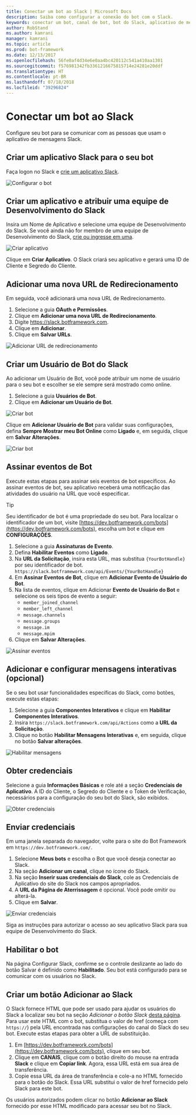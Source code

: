 ```yaml
---
title: Conectar um bot ao Slack | Microsoft Docs
description: Saiba como configurar a conexão do bot com o Slack.
keywords: conectar um bot, canal de bot, bot do Slack, aplicativo de mensagens do Slack
author: RobStand
ms.author: kamrani
manager: kamrani
ms.topic: article
ms.prod: bot-framework
ms.date: 12/13/2017
ms.openlocfilehash: 56fe0af4d34e6e0aa4bc420112c541a410aa1301
ms.sourcegitcommit: f576981342fb3361216675815714e24281e20ddf
ms.translationtype: HT
ms.contentlocale: pt-BR
ms.lasthandoff: 07/18/2018
ms.locfileid: "39296824"
---
```

# <a name="connect-a-bot-to-slack"></a>Conectar um bot ao Slack

Configure seu bot para se comunicar com as pessoas que usam o aplicativo de mensagens Slack.

## <a name="create-a-slack-application-for-your-bot"></a>Criar um aplicativo Slack para o seu bot

Faça logon no Slack e [crie um aplicativo Slack](https://api.slack.com/applications/new).

![Configurar o bot](~/media/channels/slack-NewApp.png)

## <a name="create-an-app-and-assign-a-development-slack-team"></a>Criar um aplicativo e atribuir uma equipe de Desenvolvimento do Slack

Insira um Nome de Aplicativo e selecione uma equipe de Desenvolvimento do Slack. Se você ainda não for membro de uma equipe de Desenvolvimento do Slack, [crie ou ingresse em uma](https://slack.com/).

![Criar aplicativo](~/media/channels/slack-CreateApp.png)

Clique em **Criar Aplicativo**. O Slack criará seu aplicativo e gerará uma ID de Cliente e Segredo do Cliente.

## <a name="add-a-new-redirect-url"></a>Adicionar uma nova URL de Redirecionamento

Em seguida, você adicionará uma nova URL de Redirecionamento.

1. Selecione a guia **OAuth e Permissões**.
2. Clique em **Adicionar uma nova URL de Redirecionamento**.
3. Digite https://slack.botframework.com.
4. Clique em **Adicionar**.
5. Clique em **Salvar URLs**.

![Adicionar URL de redirecionamento](~/media/channels/slack-RedirectURL.png)

## <a name="create-a-slack-bot-user"></a>Criar um Usuário de Bot do Slack

Ao adicionar um Usuário de Bot, você pode atribuir um nome de usuário para o seu bot e escolher se ele sempre será mostrado como online.

1. Selecione a guia **Usuários de Bot**.
2. Clique em **Adicionar um Usuário de Bot**.

![Criar bot](~/media/channels/slack-CreateBot.png)

Clique em **Adicionar Usuário de Bot** para validar suas configurações, defina **Sempre Mostrar meu Bot Online** como **Ligado** e, em seguida, clique em **Salvar Alterações**.

![Criar bot](~/media/channels/slack-CreateApp-AddBotUser.png)

## <a name="subscribe-to-bot-events"></a>Assinar eventos de Bot

Execute estas etapas para assinar seis eventos de bot específicos. Ao assinar eventos de bot, seu aplicativo receberá uma notificação das atividades do usuário na URL que você especificar.

> [!TIP]
> Seu identificador de bot é uma propriedade do seu bot. Para localizar o identificador de um bot, visite [https://dev.botframework.com/bots](https://dev.botframework.com/bots), escolha um bot e clique em **CONFIGURAÇÕES**.

1. Selecione a guia **Assinaturas de Evento**.
2. Defina **Habilitar Eventos** como **Ligado**.
3. Na **URL da Solicitação**, insira esta URL, mas substitua `{YourBotHandle}` por seu identificador de bot.
        `https://slack.botframework.com/api/Events/{YourBotHandle}`
4. Em **Assinar Eventos de Bot**, clique em **Adicionar Evento de Usuário do Bot**.
5. Na lista de eventos, clique em Adicionar **Evento de Usuário do Bot** e selecione os seis tipos de evento a seguir:
    * `member_joined_channel`
    * `member_left_channel`
    * `message.channels`
    * `message.groups`
    * `message.im`
    * `message.mpim`
6. Clique em **Salvar Alterações**.

![Assinar eventos](~/media/channels/slack-EnableEvents.png)

## <a name="add-and-configure-interactive-messages-optional"></a>Adicionar e configurar mensagens interativas (opcional)

Se o seu bot usar funcionalidades específicas do Slack, como botões, execute estas etapas:

1. Selecione a guia **Componentes Interativos** e clique em **Habilitar Componentes Interativos**.
2. Insira `https://slack.botframework.com/api/Actions` como a **URL da Solicitação**.
3. Clique no botão **Habilitar Mensagens Interativas** e, em seguida, clique no botão **Salvar alterações**.

![Habilitar mensagens](~/media/channels/slack-MessageURL.png)

## <a name="gather-credentials"></a>Obter credenciais

Selecione a guia **Informações Básicas** e role até a seção **Credenciais de Aplicativo**.
A ID do Cliente, o Segredo do Cliente e o Token de Verificação, necessários para a configuração do seu bot do Slack, são exibidos.

![Obter credenciais](~/media/channels/slack-AppCredentials.png)

## <a name="submit-credentials"></a>Enviar credenciais

Em uma janela separada do navegador, volte para o site do Bot Framework em `https://dev.botframework.com/`.

1. Selecione **Meus bots** e escolha o Bot que você deseja conectar ao Slack.
2. Na seção **Adicionar um canal**, clique no ícone do Slack.
3. Na seção **Inserir suas credenciais do Slack**, cole as Credenciais de Aplicativo do site do Slack nos campos apropriados.
4. A **URL da Página de Aterrissagem** é opcional. Você pode omitir ou alterá-la.
5. Clique em **Salvar**.

![Enviar credenciais](~/media/channels/slack-SubmitCredentials.png)

Siga as instruções para autorizar o acesso ao seu aplicativo Slack para sua equipe de Desenvolvimento do Slack.

## <a name="enable-the-bot"></a>Habilitar o bot

Na página Configurar Slack, confirme se o controle deslizante ao lado do botão Salvar é definido como **Habilitado**.
Seu bot está configurado para se comunicar com os usuários no Slack.

## <a name="create-an-add-to-slack-button"></a>Criar um botão Adicionar ao Slack

O Slack fornece HTML que pode ser usado para ajudar os usuários do Slack a localizar seu bot na seção *Adicionar o botão Slack* [desta página](https://api.slack.com/docs/slack-button).
Para usar este HTML com o bot, substitua o valor de href (começa com `https://`) pela URL encontrada nas configurações do canal do Slack do seu bot.
Execute estas etapas para obter a URL de substituição.

1. Em [https://dev.botframework.com/bots](https://dev.botframework.com/bots), clique em seu bot.
2. Clique em **CANAIS**, clique com o botão direito do mouse na entrada **Slack** e clique em **Copiar link**. Agora, essa URL está em sua área de transferência.
3. Copie essa URL da área de transferência e cole-a no HTML fornecido para o botão do Slack. Essa URL substitui o valor de href fornecido pelo Slack para este bot.

Os usuários autorizados podem clicar no botão **Adicionar ao Slack** fornecido por esse HTML modificado para acessar seu bot no Slack.
